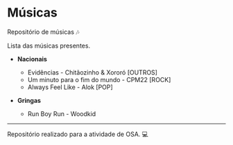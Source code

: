 # Músicas

Repositório de músicas :notes: 

Lista das músicas presentes.
* **Nacionais**
   * Evidências - Chitãozinho & Xororó [OUTROS]
   * Um minuto para o fim do mundo - CPM22 [ROCK]
   * Always Feel Like - Alok [POP]

* **Gringas**
    * Run Boy Run - Woodkid
---
Repositório realizado para a atividade de OSA. :computer: